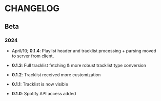# CHANGELOG

## Beta

### 2024

- April/10; **0.1.4**: Playlist header and tracklist processing + parsing moved to server from client.

- **0.1.3**: Full tracklist fetching & more robust tracklist type conversion

- **0.1.2**: Tracklist received more customization

- **0.1.1**: Tracklist is now visible

- **0.1.0**: Spotify API access added
